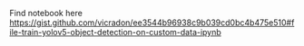 Find notebook here
https://gist.github.com/vicradon/ee3544b96938c9b039cd0bc4b475e510#file-train-yolov5-object-detection-on-custom-data-ipynb
